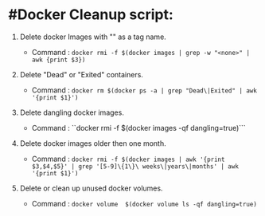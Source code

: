 #Docker Cleanup script:
================================================================================

1. Delete docker Images with "<none>" as a tag name.
	- Command : ```docker rmi -f $(docker images | grep -w "<none>" | awk {print $3})```

2. Delete "Dead" or "Exited" containers.
	- Command : ```docker rm $(docker ps -a | grep "Dead\|Exited" | awk '{print $1}')```

3. Delete dangling docker images.
	- Command : ``docker rmi -f $(docker images -qf dangling=true)```

4. Delete docker images older then one month.
	- Command : ```docker rmi -f $(docker images | awk '{print $3,$4,$5}' | grep '[5-9]\{1\}\ weeks\|years\|months' | awk '{print $1}')```
	
5. Delete or clean up unused docker volumes. 
	- Command : ```docker volume  $(docker volume ls -qf dangling=true)```
